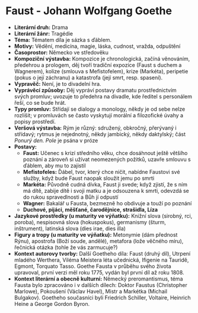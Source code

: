 # Faust - Johann Wolfgang Goethe
- **Literární druh:** Drama
- **Literární žánr:** Tragédie
- **Téma:** Tématem díla je sázka s ďáblem.
- **Motivy:** Vědění, medicína, magie, láska, cudnost, vražda, odpuštění
- **Časoprostor:** Německo ve středověku
- **Kompoziční výstavba:** Kompozice je chronologická, začíná věnováním, předehrou a prologem, děj tvoří tradiční expozice (Faust s duchem a Wagnerem), kolize (smlouva s Mefistofelem), krize (Markéta), peripetie (pokus o její záchranu) a katastrofa (její smrt, resp. spasení).
- **Vypravěč:** Není, je to divadelní hra.
- **Vyprávěcí způsoby:** Děj vypráví postavy dramatu prostřednictvím svých promluv; uvozuje to předehra na divadle, kde ředitel s personálem řeší, co se bude hrát.
- **Typy promluv:** Střídají se dialogy a monology, někdy je od sebe nelze rozlišit; v promluvách se často vyskytují morální a filozofické úvahy a popisy prostředí.
- **Veršová výstavba:** Rým je různý: sdružený, obkročný, přerývaný i střídavý; rytmus je nejednotný, někdy jambický, někdy daktylský; část *Ponurý den. Pole* je psána v próze
- **Postavy:**
  - **Faust:** Učenec s krizí středního věku, chce dosáhnout ještě většího poznání a zároveň si užívat neomezených požitků, uzavře smlouvu s ďáblem, aby mu to zajistil
  - **Mefistofeles:** Ďábel, tvor, který chce ničit, nabídne Faustovi své služby, když bude Faust naopak sloužit jemu po smrti
  - **Markéta:** Původně cudná dívka, Faust ji svede; když zjistí, že s ním má dítě, zabije dítě i svoji matku a je odsouzena k smrti, odevzdá se do rukou spravedlnosti a Bůh jí odpustí
  - **Wagner:** Bakalář u Fausta, bezmezně ho obdivuje a touží po poznání
  - **Duchové, pijáci, měšťané, čarodějnice, strašidla, Líza**
- **Jazykové prostředky (u maturity ve výňatku):** Knižní slova (sirobný, rci, poroba), nespisovná slova (hokuspokus), germanismy (šturm, inštrument), latinská slova (dies irae, dies illa)
- **Figury a tropy (u maturity ve výňatku):** Metonymie (dám přednost Rýnu), apostrofa (Boží soude, andělé), metafora (lože věčného míru), řečnická otázka (tohle že vás zarmucuje?)
- **Kontext autorovy tvorby:** Další Goetheho díla: Faust (druhý díl), Utrpení mladého Werthera, Viléma Meistera léta učednická, Ifigenie na Tauridě, Egmont, Torquato Tasso. Goethe Fausta v průběhu svého života upravoval, první verzi měl roku 1775, vydán byl první díl až roku 1808.
- **Kontext literární a obecně kulturní:** Německý preromantismus, téma Fausta bylo zpracováno i v dalších dílech: Doktor Faustus (Christopher Marlowe), Pokoušení (Václav Havel), Mistr a Markétka (Michail Bulgakov). Goetheho současníci byli Friedrich Schiller, Voltaire, Heinrich Heine a George Gordon Byron.
